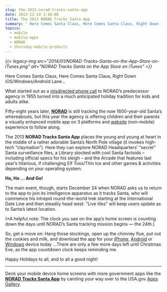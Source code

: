 ```yaml
---
slug: the-2013-norad-tracks-santa-app
date: 2013-12-19 1:16:00
title: The 2013 NORAD Tracks Santa App
summary: ' Here Comes Santa Claus, Here Comes Santa Claus, Right Down iOS/Windows/Android Lane&hellip; What started out as a misdirected phone call to NORAD’s predecessor agency in 1955 turned into a much anticipated holiday tradition for kids and adults alike. Fifty-eight years later, NORAD'
topics:
  - mobile
  - mobile-apps
  - NORAD
  - thursday-mobile-products
---
```


_{{< legacy-img src="2014/01/NORAD-Tracks-Santa-on-the-App-Store-on-iTunes.png" alt="NORAD Tracks Santa on the App Store on iTunes" >}}_

Here Comes Santa Claus, Here Comes Santa Claus, Right Down iOS/Windows/Android Lane…

What started out as a [misdirected phone call](http://www.norad.mil/Newsroom/PressReleases/tabid/3993/Article/7242/norad-is-ready-to-track-santas-flight.aspx) to NORAD’s predecessor agency in 1955 turned into a much anticipated holiday tradition for kids and adults alike.

Fifty-eight years later, **[NORAD](http://www.norad.mil/)** is still tracking the now 1600-year-old Santa’s whereabouts, but this year the agency is offering children and their parents a visually enhanced mobile app on 3 platforms and [website](http://www.noradsanta.org/) (non-mobile) experience to follow along.

The 2013 **NORAD Tracks Santa App** places the young and young at heart in the middle of a rather adorable Santa’s North Pole village (it invokes high-tech “claymation”). Here they can explore NORAD Headquarters’ “secret” Santa surveillance files, a Library stocked with cool Santa factoids – including official specs for his sleigh – and the Arcade that features last year’s hilarious, if challenging Elf Toss/Thin Ice and other games & activities depending on your operating system.

**Ho, Ho … And Go!**

The main event, though, starts December 24 when NORAD asks us to return to the app to join its intelligence apparatus as it tracks Santa, who will commence his intrepid round-the-world trek starting at the International Date Line and then steadily head west. “Live tiles” will keep users update as to Santa’s latest location.

(*A helpful note: The clock you see on the app’s home screen is counting down the days until NORAD’s Santa tracking mission begins — the 24th.)

So, get a move on: Hang those stockings, open up the chimney flue, put out the cookies and milk, and download the app for your [iPhone](https://itunes.apple.com/us/app/norad-tracks-santa/id474927766?mt=8), [Android](https://play.google.com/store/apps/details?id=com.visionbox.NoradTracksSanta) or [Windows](http://apps.microsoft.com/windows/en-us/app/norad-tracks-santa/445e2479-6da9-41e2-85f7-66550fe8c55b) device today …There are only a few more days left until Christmas Eve, as the app countdown clock keeps reminding me.

Happy Holidays to all, and to all a good night!

* * *

Deck your mobile device home screens with more government apps like the [**NORAD Tracks Santa App**](http://apps.usa.gov/norad-tracks-santa.shtml) by caroling your way over to the USA.gov [Apps Gallery](http://apps.usa.gov/).